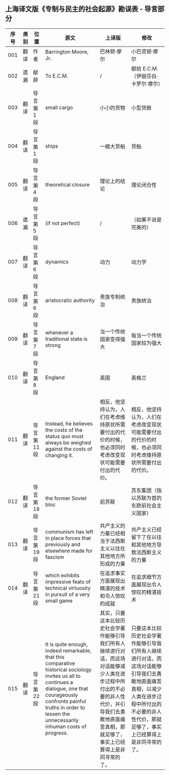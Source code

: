 ## 上海译文版《专制与民主的社会起源》勘误表 - 导言部分


| 序号 | 类别 | 位置 | 原文 | 上译版 | 修改 |
| ---- | --- | ---- | ---- | ---- | ---- |
| 001 | 翻译 | 作者 | Barrington Moore, Jr. | 巴林顿·摩尔 | 小巴灵顿·摩尔 |
| 002 | 遗漏 | 献辞 | To E.C.M. | / | 献给 E.C.M.（伊丽莎白·卡罗尔·摩尔） |
| 003 | 翻译 | 导言 第1段 | small cargo | 小小的货物 | 小型货舱 |
| 004 | 翻译 | 导言 第1段 | ships | 一艘大货船 | 货船 |
| 005 | 翻译 | 导言 第4段 | theoretical closure | 理论上的结论 | 理论闭合性 |
| 006 | 遗漏 | 导言 第5段 | (if not perfect) | / | （如果不说是完美的） |
| 007 | 翻译 | 导言 第6段 | dynamics | 动力 | 动力学 |
| 008 | 翻译 | 导言 第6段 | aristocratic authority | 贵族专制统治 | 贵族统治 |
| 009 | 翻译 | 导言 第7段 | whenever a traditional state is strong | 当一个传统国家变得强大 | 每当一个传统国家较为强大 |
| 010 | 翻译 | 导言 第8段 | England | 英国 | 英格兰 |
| 011 | 翻译 | 导言 第11段 | Instead, he believes the costs of the status quo must always be weighed against the costs of changing it. | 相反，他坚持认为，人们在考虑维持原状所需要付出的代价的时候，也必须同时考虑改变现状可能需要付出的代价。 | 相反，他坚持认为，人们在考虑改变现状可能需要付出的代价的时候，也必须同时考虑维持原状所需要付出的代价。 |
| 012 | 翻译 | 导言 第18段 | the former Soviet bloc | 前苏联 | 苏东集团（指以苏联为首的东欧前社会主义国家） |
| 013 | 翻译 | 导言 第19段 | communism has left in place forces that previously and elsewhere made for fascism | 共产主义的力量已经相当于法西斯主义以往在其他地方所形成的力量 | 共产主义已经留下了在以往和其他地方导致法西斯主义的力量 |
| 014 | 翻译 | 导言 第21段 | which exhibits impressive feats of technical virtuosity in pursuit of a very small game | 在追求事实方面展现出精湛的技术和令人惊叹的成就 | 在追求细节方面展现出令人惊叹的精湛技术 |
| 015 | 翻译 | 导言 第22段 | It is quite enough, indeed remarkable, that this comparative historical sociology invites us all to continues a dialogue, one that courageously confronts painful truths in order to lessen the unnecessarily inhuman costs of progress. | 其实，只要这本比较历史社会学著作能够引导我们所有人继续进行对话，而这场对话能够减少人类在进步过程中所付出的不必要的非人性代价，并引导我们去勇敢地直面痛苦真相，那就足够了，事实上已经算得上是非同寻常的了。 | 只要这本比较历史社会学著作能够引导我们所有人继续进行对话，而这场对话能够引导我们去勇敢地直面痛苦真相，以减少人类在进步过程中所付出的不必要的非人性代价，那就足够了，事实上已经算得上是非同寻常的了。 |

